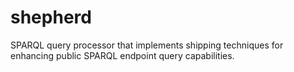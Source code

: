 shepherd
========

SPARQL query processor that implements shipping techniques for enhancing public SPARQL endpoint query capabilities. 
